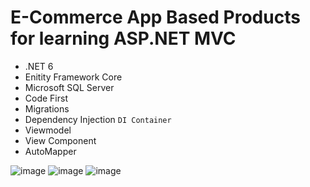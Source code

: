 # E-Commerce App Based Products for learning ASP.NET MVC

- .NET 6
- Enitity Framework Core
- Microsoft SQL Server
- Code First
- Migrations
- Dependency Injection `DI Container`
- Viewmodel
- View Component
- AutoMapper

![image](https://github.com/durmazoguzhan/ProductMVC/assets/81313884/7f6606ac-8fbf-4c76-af40-5aa1fdce09ef)
![image](https://github.com/durmazoguzhan/ProductMVC/assets/81313884/52fb6f03-493d-4d3e-81c2-1f811dde91c7)
![image](https://github.com/durmazoguzhan/ProductMVC/assets/81313884/3353ab92-abe8-4d20-8337-9e5c6b244982)
